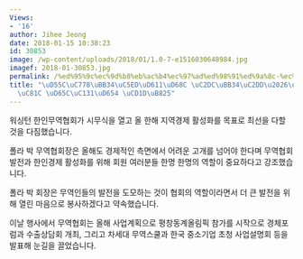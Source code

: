 ```yaml
---
Views:
- '16'
author: Jihee Jeong
date: 2018-01-15 10:38:23
id: 30853
image: /wp-content/uploads/2018/01/1.0-7-e1516030648984.jpg
imagef: 2018-01-30853.jpg
permalink: /%ed%95%9c%ec%9d%b8%eb%ac%b4%ec%97%ad%ed%98%91%ed%9a%8c-%ec%8b%9c%eb%ac%b4%ec%8b%9d%ec%a7%80%ec%97%ad%ea%b2%bd%ec%a0%9c-%ed%99%9c%ec%84%b1%ed%99%94-%ec%b4%9d%eb%a0%a5/
title: "\uD55C\uC778\uBB34\uC5ED\uD611\uD68C \uC2DC\uBB34\uC2DD\u2026\uC9C0\uC5ED\uACBD\
  \uC81C \uD65C\uC131\uD654 \uCD1D\uB825"
---
```


워싱턴 한인무역협회가 시무식을 열고 올 한해 지역경제 활성화를 목표로 최선을 다할 것을 다짐했습니다.

폴라 박 무역협회장은 올해도 경제적인 측면에서 어려운 고개를 넘어야 한다며 무역협회 발전과 한인경제 활성화를 위해 회원 여러분들 한명 한명의 역할이 중요하다고 강조했습니다.

폴라 박 회장은 무역인들의 발전을 도모하는 것이 협회의 역할이라면서 더 큰 발전을 위해 열린 마음으로 봉사하겠다고 약속했습니다.

이날 행사에서 무역협회는 올해 사업계획으로 평창동계올림픽 참가를 시작으로 경체포럼과 수출상담회 개최, 그리고 차세대 무역스쿨과 한국 중소기업 초청 사업설명회 등을 발표해 눈길을 끌었습니다.